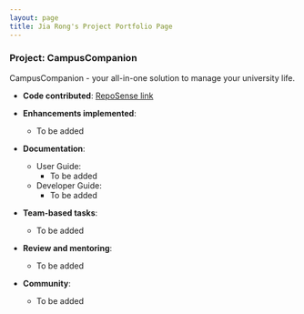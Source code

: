 ```yaml
---
layout: page
title: Jia Rong's Project Portfolio Page
---
```


### Project: CampusCompanion

CampusCompanion - your all-in-one solution to manage your university life.

* **Code contributed**: [RepoSense link](https://nus-cs2103-ay2324s1.github.io/tp-dashboard/?search=jrchoo&breakdown=true)

* **Enhancements implemented**:
    * To be added

* **Documentation**:
    * User Guide:
        * To be added
    * Developer Guide:
        * To be added

* **Team-based tasks**:
    * To be added

* **Review and mentoring**:
    * To be added

* **Community**:
    * To be added
